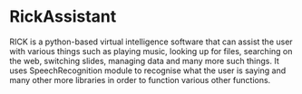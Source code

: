 # RickAssistant
RICK is a python-based virtual intelligence software that can assist the user with various things such as playing music, looking up for files, searching on the web, switching slides, managing data and many more such things. It uses SpeechRecognition module to recognise what the user is saying and many other more libraries in order to function various other functions.
